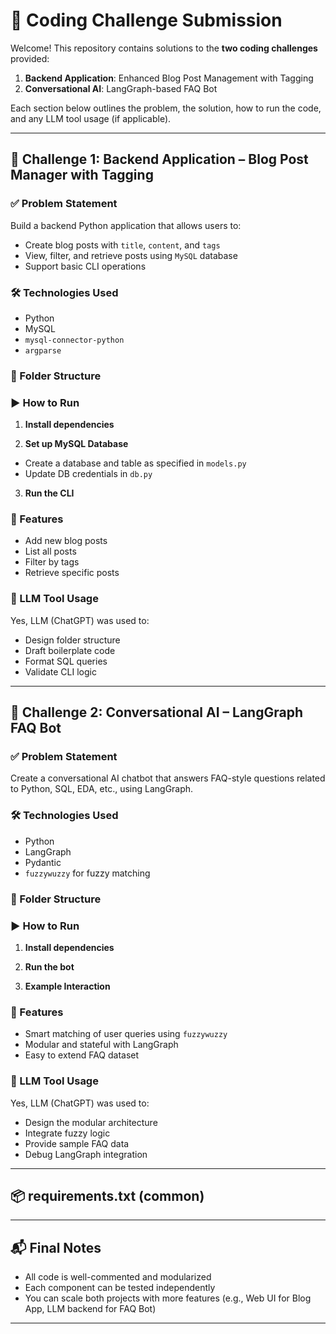 # 🚀 Coding Challenge Submission

Welcome! This repository contains solutions to the **two coding challenges** provided:

1. **Backend Application**: Enhanced Blog Post Management with Tagging  
2. **Conversational AI**: LangGraph-based FAQ Bot

Each section below outlines the problem, the solution, how to run the code, and any LLM tool usage (if applicable).

---

## 📘 Challenge 1: Backend Application – Blog Post Manager with Tagging

### ✅ Problem Statement
Build a backend Python application that allows users to:
- Create blog posts with `title`, `content`, and `tags`
- View, filter, and retrieve posts using `MySQL` database
- Support basic CLI operations

### 🛠️ Technologies Used
- Python
- MySQL
- `mysql-connector-python`
- `argparse`

### 📂 Folder Structure


### ▶️ How to Run

1. **Install dependencies**  

2. **Set up MySQL Database**
- Create a database and table as specified in `models.py`
- Update DB credentials in `db.py`

3. **Run the CLI**


### 📄 Features
- Add new blog posts
- List all posts
- Filter by tags
- Retrieve specific posts

### 🤖 LLM Tool Usage
Yes, LLM (ChatGPT) was used to:
- Design folder structure
- Draft boilerplate code
- Format SQL queries
- Validate CLI logic

---

## 🤖 Challenge 2: Conversational AI – LangGraph FAQ Bot

### ✅ Problem Statement
Create a conversational AI chatbot that answers FAQ-style questions related to Python, SQL, EDA, etc., using LangGraph.

### 🛠️ Technologies Used
- Python
- LangGraph
- Pydantic
- `fuzzywuzzy` for fuzzy matching

### 📂 Folder Structure



### ▶️ How to Run

1. **Install dependencies**


2. **Run the bot**


3. **Example Interaction**


### 🧠 Features
- Smart matching of user queries using `fuzzywuzzy`
- Modular and stateful with LangGraph
- Easy to extend FAQ dataset

### 🤖 LLM Tool Usage
Yes, LLM (ChatGPT) was used to:
- Design the modular architecture
- Integrate fuzzy logic
- Provide sample FAQ data
- Debug LangGraph integration

---

## 📦 requirements.txt (common)


---

## 📬 Final Notes
- All code is well-commented and modularized
- Each component can be tested independently
- You can scale both projects with more features (e.g., Web UI for Blog App, LLM backend for FAQ Bot)

---

